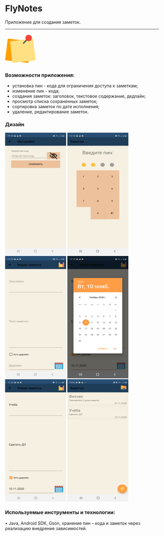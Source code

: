 # FlyNotes
Приложение для создания заметок.

---
<img src="https://github.com/katerinavp/FlyNotes/blob/master/post-it.png" width="100" height="100">

### Возможности приложения:

- установка пин - кода для ограничения доступа к заметкам;
- изменение пин - кода;
- создания заметок: заголовок, текстовое содержание, дедлайн;
- просмотр списка сохраненных заметок;
- сортировка заметок по дате исполнения;
- удаление, редактирование заметок.

### Дизайн

<img src="https://github.com/katerinavp/FlyNotes/blob/master/1.jpg" width="200" height="400"> <img src="https://github.com/katerinavp/FlyNotes/blob/master/3.jpg" width="200" height="400"> <img src="https://github.com/katerinavp/FlyNotes/blob/master/4.jpg" width="200" height="400"> <img src="https://github.com/katerinavp/FlyNotes/blob/master/5.jpg" width="200" height="400"> 
<img src="https://github.com/katerinavp/FlyNotes/blob/master/6.jpg" width="200" height="400">
<img src="https://github.com/katerinavp/FlyNotes/blob/master/7_Notes.jpg" width="200" height="400">

### Используемые инструменты и технологии:  

• Java, Android SDK, Gson, хранение пин – кода и заметок через реализацию внедрение зависимостей.
